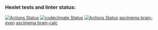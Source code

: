 ### Hexlet tests and linter status:
[![Actions Status](https://github.com/mkolotovich/frontend-project-lvl1/workflows/hexlet-check/badge.svg)](https://github.com/mkolotovich/frontend-project-lvl1/actions)
[![codeclimate Status](https://api.codeclimate.com/v1/badges/11000177eef0aeeed376/maintainability)](https://codeclimate.com/github/mkolotovich/frontend-project-lvl1/maintainability)
[![Actions Status](https://github.com/mkolotovich/frontend-project-lvl1/workflows/ESLint-check/badge.svg)](https://github.com/mkolotovich/frontend-project-lvl1/actions)
[asciinema brain-even](https://asciinema.org/a/tCgyuEZYDnJz4KH6CRzKtN7BB)
[asciinema brain-calc](https://asciinema.org/a/XLaCi10kxjhzJ2rV81r3Nd1Mo)
